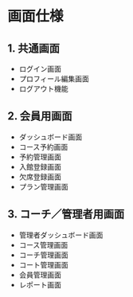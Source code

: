 # 画面仕様

## 1. 共通画面
- ログイン画面
- プロフィール編集画面
- ログアウト機能

## 2. 会員用画面
- ダッシュボード画面
- コース予約画面
- 予約管理画面
- 入館登録画面
- 欠席登録画面
- プラン管理画面

## 3. コーチ／管理者用画面
- 管理者ダッシュボード画面
- コース管理画面
- コーチ管理画面
- コート管理画面
- 会員管理画面
- レポート画面
